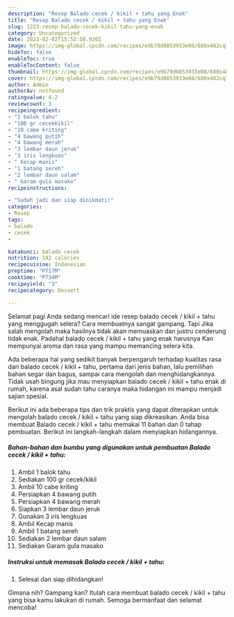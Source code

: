 ```yaml
---
description: "Resep Balado cecek / kikil + tahu yang Enak"
title: "Resep Balado cecek / kikil + tahu yang Enak"
slug: 1223-resep-balado-cecek-kikil-tahu-yang-enak
category: Uncategorized
date: 2023-02-02T15:52:58.930Z
image: https://img-global.cpcdn.com/recipes/e9b79d0853933e08/680x482cq70/balado-cecek-kikil-tahu-foto-resep-utama.jpg
hideToc: false
enableToc: true
enableTocContent: false
thumbnail: https://img-global.cpcdn.com/recipes/e9b79d0853933e08/680x482cq70/balado-cecek-kikil-tahu-foto-resep-utama.jpg
cover: https://img-global.cpcdn.com/recipes/e9b79d0853933e08/680x482cq70/balado-cecek-kikil-tahu-foto-resep-utama.jpg
author: Admin
authorAv: notfound
ratingvalue: 4.2
reviewcount: 3
recipeingredient:
- "1 balok tahu"
- "100 gr cecekkikil"
- "10 cabe kriting"
- "4 bawang putih"
- "4 bawang merah"
- "3 lembar daun jeruk"
- "3 iris lengkuas"
- " Kecap manis"
- "1 batang sereh"
- "2 lembar daun salam"
- " Garam gula masako"
recipeinstructions:

- "Sudah jadi dan siap dinikmati!"
categories:
- Resep
tags:
- balado
- cecek
- 

katakunci: balado cecek  
nutrition: 182 calories
recipecuisine: Indonesian
preptime: "PT17M"
cooktime: "PT34M"
recipeyield: "3"
recipecategory: Dessert

---
```



Selamat pagi Anda sedang mencari ide resep balado cecek / kikil + tahu yang menggugah selera? Cara membuatnya sangat gampang. Tapi Jika salah mengolah maka hasilnya tidak akan memuaskan dan justru cenderung tidak enak. Padahal balado cecek / kikil + tahu yang enak harusnya Kan mempunyai aroma dan rasa yang mampu memancing selera kita.


Ada beberapa hal yang sedikit banyak berpengaruh terhadap kualitas rasa dari balado cecek / kikil + tahu, pertama dari jenis bahan, lalu pemilihan bahan segar dan bagus, sampai cara mengolah dan menghidangkannya. Tidak usah bingung jika mau menyiapkan balado cecek / kikil + tahu enak di rumah, karena asal sudah tahu caranya maka hidangan ini mampu menjadi sajian spesial.




Berikut ini ada beberapa tips dan trik praktis yang dapat diterapkan untuk mengolah balado cecek / kikil + tahu yang siap dikreasikan. Anda bisa membuat Balado cecek / kikil + tahu memakai 11 bahan dan 0 tahap pembuatan. Berikut ini langkah-langkah dalam menyiapkan hidangannya.

<!--inarticleads1-->

##### Bahan-bahan dan bumbu yang digunakan untuk pembuatan Balado cecek / kikil + tahu:

1. Ambil 1 balok tahu
1. Sediakan 100 gr cecek/kikil
1. Ambil 10 cabe kriting
1. Persiapkan 4 bawang putih
1. Persiapkan 4 bawang merah
1. Siapkan 3 lembar daun jeruk
1. Gunakan 3 iris lengkuas
1. Ambil  Kecap manis
1. Ambil 1 batang sereh
1. Sediakan 2 lembar daun salam
1. Sediakan  Garam gula masako




<!--inarticleads2-->

##### Instruksi untuk memasak Balado cecek / kikil + tahu:


1. Selesai dan siap dihidangkan!



Gimana nih? Gampang kan? Itulah cara membuat balado cecek / kikil + tahu yang bisa kamu lakukan di rumah. Semoga bermanfaat dan selamat mencoba!
